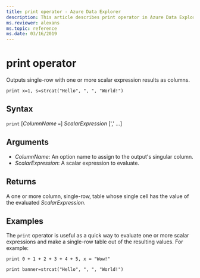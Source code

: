 ```yaml
---
title: print operator - Azure Data Explorer
description: This article describes print operator in Azure Data Explorer.
ms.reviewer: alexans
ms.topic: reference
ms.date: 03/16/2019
---
```

# print operator

Outputs single-row with one or more scalar expression results as columns.

<!-- csl: https://help.kusto.windows.net/Samples -->
```kusto
print x=1, s=strcat("Hello", ", ", "World!")
```

## Syntax

`print` [*ColumnName* `=`] *ScalarExpression* [',' ...]

## Arguments

* *ColumnName*: An option name to assign to the output's singular column.
* *ScalarExpression*: A scalar expression to evaluate.

## Returns

A one or more column, single-row, table whose single cell has the value of the evaluated *ScalarExpression*.

## Examples

The `print` operator is useful as a quick way to evaluate one or more
scalar expressions and make a single-row table out of the resulting values.
For example:

<!-- csl: https://help.kusto.windows.net/Samples -->
```kusto
print 0 + 1 + 2 + 3 + 4 + 5, x = "Wow!"
```
<!-- csl: https://help.kusto.windows.net/Samples -->
```kusto
print banner=strcat("Hello", ", ", "World!")
```
